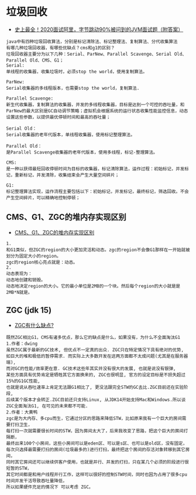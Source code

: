 # 垃圾回收
- [史上最全！2020面试阿里，字节跳动90%被问到的JVM面试题（附答案）](https://www.jianshu.com/p/49e76079243d)
```
java中有四种垃圾回收算法，分别是标记清除法、标记整理法、复制算法、分代收集算法
有哪几种垃圾回收器，有哪些优缺点？cms和g1的区别？
垃圾回收器主要分为以下几种：Serial、ParNew、Parallel Scavenge、Serial Old、Parallel Old、CMS、G1；
Serial:
单线程的收集器，收集垃圾时，必须stop the world，使用复制算法。

ParNew:
Serial收集器的多线程版本，也需要stop the world，复制算法.

Parallel Scavenge:
新生代收集器，复制算法的收集器，并发的多线程收集器，目标是达到一个可控的吞吐量，和ParNew的最大区别是GC自动调节策略；虚拟机会根据系统的运行状态收集性能监控信息，动态设置这些参数，以提供最优停顿时间和最高的吞吐量；

Serial Old：
Serial收集器的老年代版本，单线程收集器，使用标记整理算法。

Parallel Old：
是Parallel Scavenge收集器的老年代版本，使用多线程，标记-整理算法。

CMS:
是一种以获得最短回收停顿时间为目标的收集器，标记清除算法，运作过程：初始标记，并发标记，重新标记，并发清除，收集结束会产生大量空间碎片；

G1:
标记整理算法实现，运作流程主要包括以下：初始标记，并发标记，最终标记，筛选回收。不会产生空间碎片，可以精确地控制停顿；

```

## CMS、G1、ZGC的堆内存实现区别
- [CMS、G1、ZGC的堆内存实现区别](https://www.jianshu.com/p/2957b001645d)
```
1.
和G1类似，但ZGC的region的大小更加灵活和动态。zgc的region不会像G1那样在一开始就被划分为固定大小的region。
zgc的region核心亮点就是：动态。
2.
动态表现为：
动态地创建和销毁。
动态地决定region的大小。它的最小单位是2MB的一个块。然后每个region的大小就是是2MB*N就是。

```

## ZGC (jdk 15)
- [ZGC有什么缺点?](https://www.zhihu.com/question/356585590)
```
既然ZGC相比G1，CMS有诸多优点，那么它的缺点是什么，如果没有，为什么不全面淘汰G1
1.作者：dwing
虽然ZGC属于最新的GC技术, 但优点不一定真的出众. ZGC只在特定情况下具有绝对的优势, 
如巨大的堆和极低的暂停需求. 而实际上大多数开发在这两方面都不太成问题(尤其是在服务器端), 
而对GC的性能/效率更在意. GC技术这些年其实并没有很大的发展, 也就是说没有银弹, 
某些方面具有优势肯定是牺牲其它方面换来的, ZGC也很明显, 官方的设定目标是不损失超过15%的G1GC性能, 
也就是说从吞吐速率上肯定无法跟G1相比了, 更没法跟完全STW的GC去比.ZGC目前还在实验阶段, 
后续某个版本才会转正.ZGC目前还只支持Linux, 从JDK14开始支持Mac和Windows.所以谈ZGC全面淘汰G1, 在可见的未来都不可能.
2.作者：大黄鸭
zgc是为大内存、多cpu而生，它通过分区的思路来降低STW，比如原来我有一个巨大的房间需要打扫卫生，
每打扫一次就需要很长时间的STW，因为房间太大了，后来我改变了思路，把这个巨大的房间打隔断，
最终出来100个小房间，这些小房间可以是eden区、可以是s区、也可以是old区，没有固定，
每次只选择最需要打扫的房间(垃圾最多的)进行打扫，最终把这个房间的存活对象转移到其它房间，
同时其它房间还可以继续供客户使用，也就是并行、并发的打扫，只在某几个必须的阶段进行很短暂的STW，
其它时间都是和用户线程并行工作，这样可以很好的控制STW时间，同时也因为占用了很多cpu时间并发干活导致吞吐量降低，
所以如果硬件充足的情况下 可以考虑 ZGC。

```